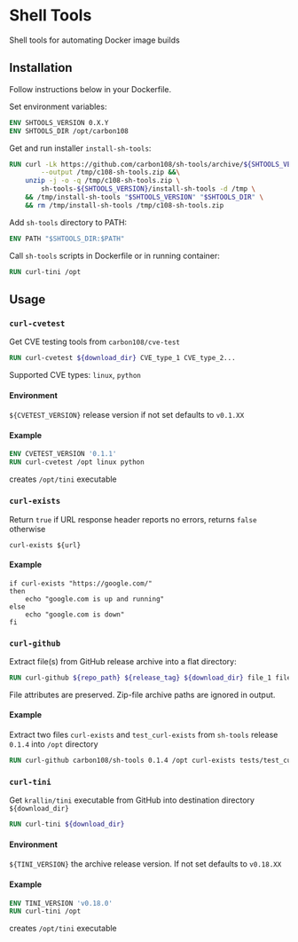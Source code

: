 # Shell Tools

Shell tools for automating Docker image builds

## Installation

Follow instructions below in your Dockerfile.

Set environment variables:

```dockerfile
ENV SHTOOLS_VERSION 0.X.Y
ENV SHTOOLS_DIR /opt/carbon108   
```

Get and run installer `install-sh-tools`:

```dockerfile
RUN curl -Lk https://github.com/carbon108/sh-tools/archive/${SHTOOLS_VERSION}.zip \
        --output /tmp/c108-sh-tools.zip &&\
    unzip -j -o -q /tmp/c108-sh-tools.zip \
        sh-tools-${SHTOOLS_VERSION}/install-sh-tools -d /tmp \
    && /tmp/install-sh-tools "$SHTOOLS_VERSION" "$SHTOOLS_DIR" \
    && rm /tmp/install-sh-tools /tmp/c108-sh-tools.zip
```

Add `sh-tools` directory to PATH:

```dockerfile
ENV PATH "$SHTOOLS_DIR:$PATH"  
```

Call `sh-tools` scripts in Dockerfile or in running container:

```dockerfile
RUN curl-tini /opt 
```


## Usage


### `curl-cvetest`

Get CVE testing tools from `carbon108/cve-test` 

```dockerfile
RUN curl-cvetest ${download_dir} CVE_type_1 CVE_type_2...
```   
Supported CVE types: `linux`, `python` 

#### Environment

`${CVETEST_VERSION}` release version if not set defaults to `v0.1.XX`
    
#### Example 

```dockerfile
ENV CVETEST_VERSION '0.1.1'
RUN curl-cvetest /opt linux python
```
creates `/opt/tini` executable  


### `curl-exists`

Return `true` if URL response header reports no errors, returns `false` otherwise 

```shell script
curl-exists ${url}
```

#### Example

```shell script
if curl-exists "https://google.com/"
then
    echo "google.com is up and running"
else
    echo "google.com is down"
fi
```

### `curl-github`

Extract file(s) from GitHub release archive into a flat directory:

```dockerfile
RUN curl-github ${repo_path} ${release_tag} ${download_dir} file_1 file_2...
```
File attributes are preserved. Zip-file archive paths are ignored in output.
     
#### Example

Extract two files `curl-exists` and `test_curl-exists` from `sh-tools` 
release `0.1.4` into `/opt` directory

```dockerfile
RUN curl-github carbon108/sh-tools 0.1.4 /opt curl-exists tests/test_curl-exists 
``` 
 
### `curl-tini`

Get `krallin/tini` executable from GitHub into destination directory `${download_dir}`

```dockerfile
RUN curl-tini ${download_dir}
```    

#### Environment

`${TINI_VERSION}` the archive release version. If not set defaults to `v0.18.XX`
    
#### Example 

```dockerfile
ENV TINI_VERSION 'v0.18.0'
RUN curl-tini /opt
```
creates `/opt/tini` executable       

